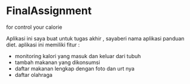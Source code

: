 # FinalAssignment
for control your calorie


Aplikasi ini saya buat untuk tugas akhir , sayaberi nama aplikasi panduan diet.
aplikasi ini memiliki fitur :
- monitoring kalori yang masuk dan keluar dari tubuh
- tambah makanan yang dikonsumsi
- daftar makanan lengkap dengan foto dan urt nya
- daftar olahraga

